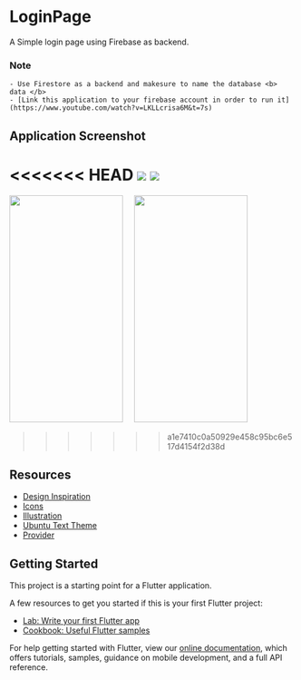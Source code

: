 # LoginPage

A Simple login page using Firebase as backend.

### Note
    - Use Firestore as a backend and makesure to name the database <b> data </b>
    - [Link this application to your firebase account in order to run it](https://www.youtube.com/watch?v=LKLLcrisa6M&t=7s)

## Application Screenshot

<<<<<<< HEAD
<img src = "https://user-images.githubusercontent.com/37806553/107923758-f240a600-6f97-11eb-8396-118f2db79f77.jpg" >
<img src = "https://user-images.githubusercontent.com/37806553/107923769-f7055a00-6f97-11eb-8a21-7f2b048cedb7.jpg">
=======
<img src = "https://user-images.githubusercontent.com/37806553/107923758-f240a600-6f97-11eb-8396-118f2db79f77.jpg" width="200" height="400"> &nbsp;&nbsp;&nbsp; <img src = "https://user-images.githubusercontent.com/37806553/107923769-f7055a00-6f97-11eb-8a21-7f2b048cedb7.jpg" width="200" height="400">
>>>>>>> a1e7410c0a50929e458c95bc6e517d4154f2d38d

## Resources

 - [Design Inspiration](https://www.behance.net/gallery/110135547/LoginSign-Up-Shot?tracking_source=search_projects_recommended%7Clogin%20ui)
 - [Icons](https://pub.dev/packages/font_awesome_flutter)
 - [Illustration](https://undraw.co/illustrations)
 - [Ubuntu Text Theme](https://pub.dev/packages/google_fonts)
 - [Provider](https://pub.dev/packages/provider)

## Getting Started

This project is a starting point for a Flutter application.

A few resources to get you started if this is your first Flutter project:

- [Lab: Write your first Flutter app](https://flutter.dev/docs/get-started/codelab)
- [Cookbook: Useful Flutter samples](https://flutter.dev/docs/cookbook)

For help getting started with Flutter, view our
[online documentation](https://flutter.dev/docs), which offers tutorials,
samples, guidance on mobile development, and a full API reference.
